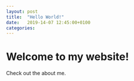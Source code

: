 ```yaml
---
layout: post
title:  "Hello World!"
date:   2019-14-07 12:45:00+0100
categories:
---
```


# Welcome to my website!
Check out the about me.
